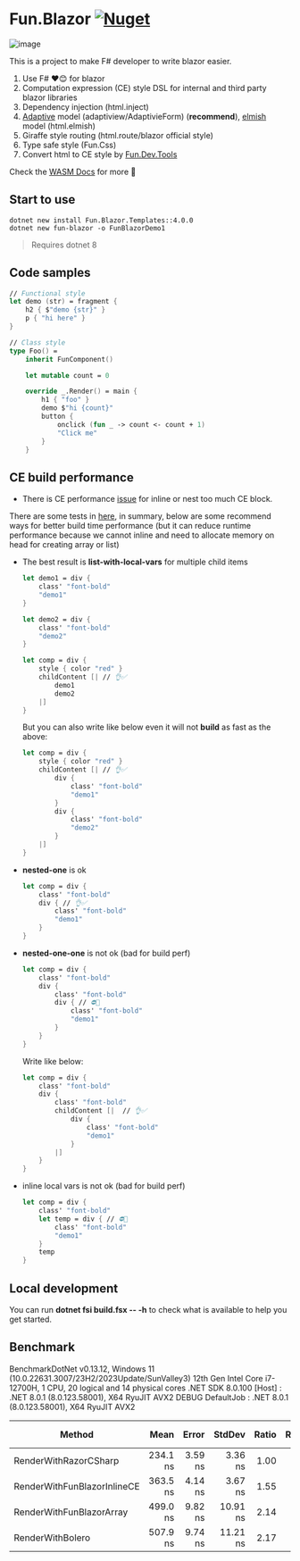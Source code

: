 # Fun.Blazor [![Nuget](https://img.shields.io/nuget/vpre/Fun.Blazor)](https://www.nuget.org/packages/Fun.Blazor)

![image](./Docs//assets/fun-blazor%3D.png)

This is a project to make F# developer to write blazor easier.

1. Use F# ❤️😊 for blazor
2. Computation expression (CE) style DSL for internal and third party blazor libraries
3. Dependency injection (html.inject)
4. [Adaptive](https://github.com/fsprojects/FSharp.Data.Adaptive) model (adaptiview/AdaptivieForm) (**recommend**), [elmish](https://github.com/elmish/elmish) model (html.elmish)
5. Giraffe style routing (html.route/blazor official style)
6. Type safe style (Fun.Css)
7. Convert html to CE style by [Fun.Dev.Tools](https://slaveoftime.github.io/Fun.DevTools.Docs)

Check the [WASM Docs](https://slaveoftime.github.io/Fun.Blazor.Docs/) for more 🚀

## Start to use

    dotnet new install Fun.Blazor.Templates::4.0.0
    dotnet new fun-blazor -o FunBlazorDemo1

> Requires dotnet 8

## Code samples

```fsharp
// Functional style
let demo (str) = fragment {
    h2 { $"demo {str}" }
    p { "hi here" }
}

// Class style
type Foo() =
    inherit FunComponent()

    let mutable count = 0

    override _.Render() = main {
        h1 { "foo" }
        demo $"hi {count}"
        button {
            onclick (fun _ -> count <- count + 1)
            "Click me"
        }
    }
```

## CE build performance

- There is CE performance [issue](https://github.com/dotnet/fsharp/issues/14429) for inline or nest too much CE block.

There are some tests in [here](https://github.com/albertwoo/CEPerfDemo), in summary, below are some recommend ways for better build time performance (but it can reduce runtime performance because we cannot inline and need to allocate memory on head for creating array or list)

- The best result is **list-with-local-vars** for multiple child items

    ```fsharp
    let demo1 = div {
        class' "font-bold"
        "demo1"
    }

    let demo2 = div {
        class' "font-bold"
        "demo2"
    }

    let comp = div {
        style { color "red" }
        childContent [| // 👌✅
            demo1
            demo2
        |]
    }
    ```

    But you can also write like below even it will not **build** as fast as the above:

    ```fsharp
    let comp = div {
        style { color "red" }
        childContent [| // 👌✅
            div {
                class' "font-bold"
                "demo1"
            }
            div {
                class' "font-bold"
                "demo2"
            }
        |]
    }
    ```

- **nested-one** is ok

    ```fsharp
    let comp = div {
        class' "font-bold"
        div { // 👌✅
            class' "font-bold"
            "demo1"
        }
    }
    ```

- **nested-one-one** is not ok (bad for build perf)

    ```fsharp
    let comp = div {
        class' "font-bold"
        div {
            class' "font-bold"
            div { // ⛔🙅
                class' "font-bold"
                "demo1"
            }
        }
    }
    ```

    Write like below:

    ```fsharp
    let comp = div {
        class' "font-bold"
        div {
            class' "font-bold"
            childContent [|  // 👌✅
                div {
                    class' "font-bold"
                    "demo1"
                }
            |]
        }
    }
    ```

- inline local vars is not ok (bad for build perf)

    ```fsharp
    let comp = div {
        class' "font-bold"
        let temp = div { // ⛔🙅
            class' "font-bold"
            "demo1"
        }
        temp
    }
    ```

## Local development

You can run **dotnet fsi build.fsx -- -h** to check what is available to help you get started.

## Benchmark

BenchmarkDotNet v0.13.12, Windows 11 (10.0.22631.3007/23H2/2023Update/SunValley3)
12th Gen Intel Core i7-12700H, 1 CPU, 20 logical and 14 physical cores
.NET SDK 8.0.100
  [Host]     : .NET 8.0.1 (8.0.123.58001), X64 RyuJIT AVX2 DEBUG
  DefaultJob : .NET 8.0.1 (8.0.123.58001), X64 RyuJIT AVX2

| Method                      | Mean     | Error   | StdDev   | Ratio | RatioSD | Gen0   | Allocated | Alloc Ratio |
|---------------------------- |---------:|--------:|---------:|------:|--------:|-------:|----------:|------------:|
| RenderWithRazorCSharp       | 234.1 ns | 3.59 ns |  3.36 ns |  1.00 |    0.00 | 0.0298 |     376 B |        1.00 |
| RenderWithFunBlazorInlineCE | 363.5 ns | 4.14 ns |  3.67 ns |  1.55 |    0.03 | 0.0443 |     560 B |        1.49 |
| RenderWithFunBlazorArray    | 499.0 ns | 9.82 ns | 10.91 ns |  2.14 |    0.05 | 0.1154 |    1448 B |        3.85 |
| RenderWithBolero            | 507.9 ns | 9.74 ns | 11.21 ns |  2.17 |    0.07 | 0.1173 |    1480 B |        3.94 |
